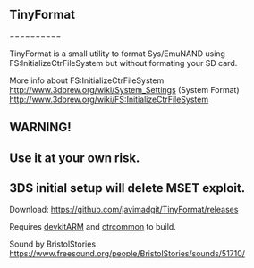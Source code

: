 ## TinyFormat
==========

TinyFormat is a small utility to format Sys/EmuNAND using FS:InitializeCtrFileSystem but without formating your SD card.

More info about FS:InitializeCtrFileSystem
http://www.3dbrew.org/wiki/System_Settings (System Format)
http://www.3dbrew.org/wiki/FS:InitializeCtrFileSystem

## WARNING!
## Use it at your own risk.
## 3DS initial setup will delete MSET exploit.

Download: https://github.com/javimadgit/TinyFormat/releases

Requires [devkitARM](http://sourceforge.net/projects/devkitpro/files/devkitARM/) and [ctrcommon](https://github.com/Steveice10/ctrcommon) to build.

Sound by BristolStories https://www.freesound.org/people/BristolStories/sounds/51710/
